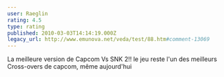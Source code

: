 ```yaml
---
user: Raeglin
rating: 4.5
type: rating
published: 2010-03-03T14:14:19.000Z
legacy_url: http://www.emunova.net/veda/test/88.htm#comment-13069
---
```

La meilleure version de Capcom Vs SNK 2!!
le jeu reste l'un des meilleurs Cross-overs de capcom, même aujourd'hui